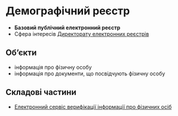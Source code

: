 # Демографічний реєстр
- **Базовий публічний електронний реєстр**
- Сфера інтересів [Директорату електронних реєстрів](README.md)

## Обʼєкти
- інформація про фізичну особу
- інформація про документи, що посвідчують фізичну особу

## Складові частини
- [Електронний сервіс верифікації інформації про фізичних осіб](verification_service/readme.md)